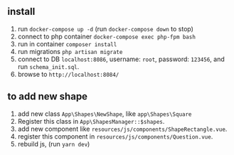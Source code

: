 ## install

1. run `docker-compose up -d` (run `docker-compose down` to stop)
2. connect to php container `docker-compose exec php-fpm bash`
3. run in container `composer install`
4. run migrations `php artisan migrate`
5. connect to DB `localhost:8086`, username: `root`, password: `123456`, and run `schema_init.sql`.
6. browse to `http://localhost:8084/`

## to add new shape
1. add new class `App\Shapes\NewShape`, like `app\Shapes\Square`
2. Register this class in `App\ShapesManager::$shapes`.
3. add new component like `resources/js/components/ShapeRectangle.vue`.
4. register this component in `resources/js/components/Question.vue`.
5. rebuild js, (run `yarn dev`)
